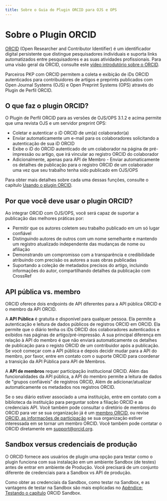 ```yaml
---
title: Sobre o Guia do Plugin ORCID para OJS e OPS
---
```


# Sobre o Plugin ORCID

[ORCID](https://orcid.org/) (Open Researcher and Contributor Identifier) é um identificador digital persistente que distingue pesquisadores individuais e suporta links automatizados entre pesquisadores e as suas atividades profissionais. Para uma visão geral da ORCID, consulte este [vídeo introdutório sobre o ORCID](https://vimeo.com/97150912).

Parceiros PKP com ORCID permitem a coleta e exibição de iDs ORCID autenticados para contribuidores de artigos e preprints publicados com Open Journal Systems (OJS) e Open Preprint Systems (OPS) através do Plugin de Perfil ORCID.

## O que faz o plugin ORCID?

O Plugin de Perfil ORCID para as versões de OJS/OPS 3.1.2 e acima permite que uma revista OJS e um servidor preprint OPS:

* Coletar e autenticar o iD ORCID de um(a) colaborador(a)
* Enviar automaticamente um e-mail para os colaboradores solicitando a autenticação de sua iD ORCID
* Exibe o iD do ORCID autenticado de um colaborador na página de pré-impressão ou artigo, que irá vincular ao registro ORCID do colaborador
* Adicionalmente, apenas para API de Membro - Enviar automaticamente os detalhes de publicação para o registro ORCID de um colaborador uma vez que seu trabalho tenha sido publicado em OJS/OPS

Para obter mais detalhes sobre cada uma dessas funções, consulte o capítulo [Usando o plugin ORCID](./using-plugin.md).

## Por que você deve usar o plugin ORCID?

Ao integrar ORCID com OJS/OPS, você será capaz de suportar a publicação das melhores práticas por:

* Permitir que os autores coletem seu trabalho publicado em um só lugar confiável
* Distinguindo autores de outros com um nome semelhante e mantendo um registro atualizado independente das mudanças de nome ou afiliação
* Demonstrando um compromisso com a transparência e credibilidade atribuindo com precisão os autores a suas obras publicadas
* Suportando a coleção de metadados precisos do artigo, incluindo informações do autor, compartilhando detalhes da publicação com CrossRef

## API pública vs. membro

ORCID oferece dois endpoints de API diferentes para a API pública ORCID e o membro da API ORCID.

A **API Pública** é gratuita e disponível para qualquer pessoa. Ela permite a autenticação e leitura de dados públicos de registros ORCID em ORCID. Ela permite que o diário tenha os iDs ORCID dos colaboradores autenticados e exibidos nas páginas de artigo/pré-impressão. A sua principal diferença em relação à API do membro é que não enviará automaticamente os detalhes de publicação para o registo ORCID de um contribuidor após a publicação. Se você começar com a API pública e depois decidir mudar para a API do membro, por favor, entre em contato com o suporte ORCID para coordenar a transição da API Pública para API de Membros.

A **API de membros** requer participação institucional ORCID. Além das funcionalidades da API pública, a API do membro permite a leitura de dados de "grupos confiáveis" de registros ORCID, Além de adicionar/atualizar automaticamente os metadados nos registros ORCID.

Se o seu diário estiver associado a uma instituição, entre em contato com a biblioteca da instituição para perguntar sobre a filiação ORCID e as credenciais API. Você também pode consultar o diretório de membros do ORCID para ver se sua organização já é um [membro ORCID](https://orcid.org/members), ou revise [ORCID, as informações de participação](https://orcid.org/about/membership) se sua organização estiver interessada em se tornar um membro ORCID. Você também pode contatar o ORCID diretamente em support@orcid.org.

## Sandbox versus credenciais de produção

O ORCID fornece aos usuários de plugin uma opção para testar como o plugin funciona com sua instalação em um ambiente Sandbox (de testes) antes de entrar em ambiente de Produção. Você precisará de um conjunto diferente de credenciais para a Sandbox vs API de produção.

Como obter as credenciais da Sandbox, como testar na Sandbox, e as vantagens de testar na Sandbox são mais explicadas no [Apêndice: Testando o capítulo](./appendix-testing-orcid-sandbox.md) ORCID Sandbox.
